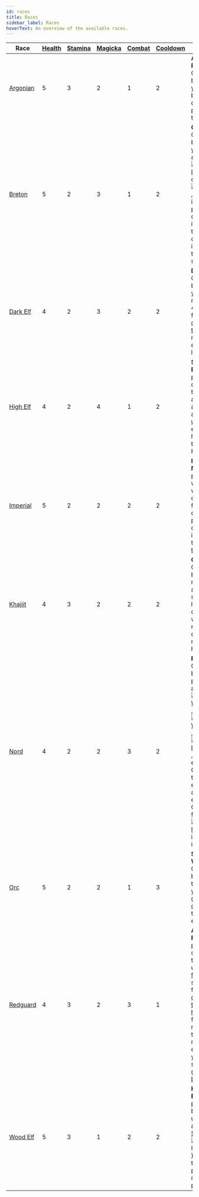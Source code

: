 ```yaml
---
id: races
title: Races
sidebar_label: Races
hoverText: An overview of the available races.
---
```


| Race                                        | [Health](/docs/adventurer/stats/health) | [Stamina](/docs/adventurer/stats/stamina) | [Magicka](/docs/adventurer/stats/magicka) | [Combat](/docs/adventurer/skill-lines/combat) | [Cooldown](/docs/adventurer/stats/cooldown) | Ability                                                                                                                                                                                                                                                                                                                                                                                                                                                                                                                                                                                                                                                     |
| ------------------------------------------- | --------------------------------------- | ----------------------------------------- | ----------------------------------------- | --------------------------------------------- | ------------------------------------------- | ----------------------------------------------------------------------------------------------------------------------------------------------------------------------------------------------------------------------------------------------------------------------------------------------------------------------------------------------------------------------------------------------------------------------------------------------------------------------------------------------------------------------------------------------------------------------------------------------------------------------------------------------------------- |
| [Argonian](/docs/adventurer/races/argonian) | 5                                       | 3                                         | 2                                         | 1                                             | 2                                           | **Argonian Resistance**: Once per battle, when you would be dealt damage, prevent all of that damage.                                                                                                                                                                                                                                                                                                                                                                                                                                                                                                                                                       |
| [Breton](/docs/adventurer/races/breton)     | 5                                       | 2                                         | 3                                         | 1                                             | 2                                           | **Opportunist**: Once per battle, when you [overtax](/docs/adventurer/items/overtax) a [<img src="/icons/weapon.svg" alt="Weapon Icon" class="icon-svg" />](/docs/adventurer/items/types/weapon) or [<img src="/icons/armor.svg" alt="Armor Icon" class="icon-svg" />](/docs/adventurer/items/types/armor), return that item to your pack instead of discarding it. You may then move a different item in your pack to a ready slot.                                                                                                                                                                                                                        |
| [Dark Elf](/docs/adventurer/races/dark-elf) | 4                                       | 2                                         | 3                                         | 2                                             | 2                                           | **Dynamic**: Once per battle, during your turn, recover any 4 skill dice from your [cooldown track](/docs/glossary/cooldown-track), replacing each with light [fatigue](/docs/glossary/fatigue).                                                                                                                                                                                                                                                                                                                                                                                                                                                            |
| [High Elf](/docs/adventurer/races/high-elf) | 4                                       | 2                                         | 4                                         | 1                                             | 2                                           | **Syrabane's Boon**: Once per battle, during your turn, place any adventurer in an [unoccupied](/docs/glossary/occupied) entrance tile hex and [heal](/docs/glossary/healing) them for 3 HP.                                                                                                                                                                                                                                                                                                                                                                                                                                                                |
| [Imperial](/docs/adventurer/races/imperial) | 5                                       | 2                                         | 2                                         | 2                                             | 2                                           | **Imperial Mettle**: Once per battle, when you would be dealt 3 or fewer damage, prevent that damage and instead gain that much [tenacity](/docs/glossary/tenacity).                                                                                                                                                                                                                                                                                                                                                                                                                                                                                        |
| [Khajiit](/docs/adventurer/races/khajiit)   | 4                                       | 3                                         | 2                                         | 2                                             | 2                                           | **Cutpurse**: Once per battle, you may automatically succeed at a lockpick check without rolling any dice. Then, move up to 5 hexes.                                                                                                                                                                                                                                                                                                                                                                                                                                                                                                                        |
| [Nord](/docs/adventurer/races/nord)         | 4                                       | 2                                         | 2                                         | 3                                             | 2                                           | **Reveler**: Once per battle, when performing an engage in [<img src="/icons/light-weapon.svg" alt="Light Weapon Icon" class="icon-svg" />](/docs/battles/battle-forms/light-weapon), [<img src="/icons/heavy-weapon.svg" alt="Heavy Weapon Icon" class="icon-svg" />](/docs/battles/battle-forms/heavy-weapon), or [<img src="/icons/ranged-weapon.svg" alt="Ranged Icon" class="icon-svg" />](/docs/battles/battle-forms/ranged-weapon), add 1 enemy Combat die to your engage, plus an additional enemy Combat die for each [<img src="/icons/weapon.svg" alt="Weapon Icon" class="icon-svg" />](/docs/adventurer/items/types/weapon) in your inventory. |
| [Orc](/docs/adventurer/races/orc)           | 5                                       | 2                                         | 2                                         | 1                                             | 3                                           | **Swift Warrior**: Once per battle, after the end of your turn, gain 1 [overfatigue](/docs/glossary/fatigue) to take an extra turn.                                                                                                                                                                                                                                                                                                                                                                                                                                                                                                                         |
| [Redguard](/docs/adventurer/races/redguard) | 4                                       | 3                                         | 2                                         | 3                                             | 1                                           | **Adrenaline Rush**: Once per battle, during your turn, remove up to 3 [fatigue](/docs/glossary/fatigue) or status dice from your [cooldown track](/docs/glossary/cooldown-track) and [heal](/docs/glossary/healing) for 1 HP for each die removed. If the total HP recovered exceeds your [Health](/docs/adventurer/stats/health) stat, it is gained as [bonus HP](/docs/glossary/bonus-hp).                                                                                                                                                                                                                                                               |
| [Wood Elf](/docs/adventurer/races/wood-elf) | 5                                       | 3                                         | 1                                         | 2                                             | 2                                           | **Hunter's Eye**: Once per battle, before any unit's turn, apply a [Stealth](/docs/battles/status-effects/stealth) (<img src="/icons/stealth.svg" alt="Stealth Icon" class="icon-svg" />) status die to up to 2 party members in play.                                                                                                                                                                                                                                                                                                                                                                                                                      |
